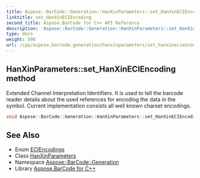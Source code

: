 ```yaml
---
title: Aspose::BarCode::Generation::HanXinParameters::set_HanXinECIEncoding method
linktitle: set_HanXinECIEncoding
second_title: Aspose.BarCode for C++ API Reference
description: 'Aspose::BarCode::Generation::HanXinParameters::set_HanXinECIEncoding method. Extended Channel Interpretation Identifiers. It is used to tell the barcode reader details about the used references for encoding the data in the symbol. Current implementation consists all well known charset encodings in C++.'
type: docs
weight: 500
url: /cpp/aspose.barcode.generation/hanxinparameters/set_hanxineciencoding/
---
```

## HanXinParameters::set_HanXinECIEncoding method


Extended Channel Interpretation Identifiers. It is used to tell the barcode reader details about the used references for encoding the data in the symbol. Current implementation consists all well known charset encodings.

```cpp
void Aspose::BarCode::Generation::HanXinParameters::set_HanXinECIEncoding(ECIEncodings value)
```

## See Also

* Enum [ECIEncodings](../../eciencodings/)
* Class [HanXinParameters](../)
* Namespace [Aspose::BarCode::Generation](../../)
* Library [Aspose.BarCode for C++](../../../)

